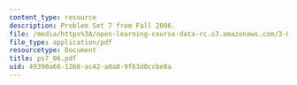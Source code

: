 ```yaml
---
content_type: resource
description: Problem Set 7 from Fall 2006.
file: /media/https%3A/open-learning-course-data-rc.s3.amazonaws.com/3-032-mechanical-behavior-of-materials-fall-2007/49390a661268ac42a0a89f63d0ccbe8a_ps7_06.pdf
file_type: application/pdf
resourcetype: Document
title: ps7_06.pdf
uid: 49390a66-1268-ac42-a0a8-9f63d0ccbe8a
---
```

